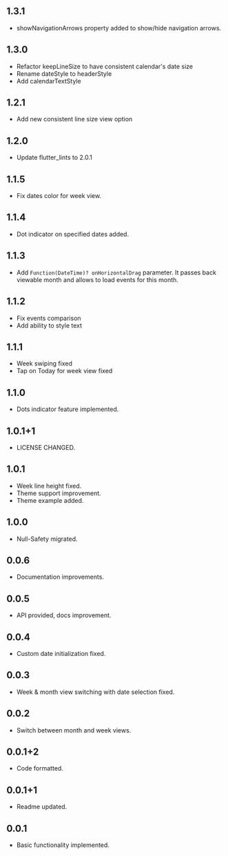 ## 1.3.1
* showNavigationArrows property added to show/hide navigation arrows.

## 1.3.0

* Refactor keepLineSize to have consistent calendar's date size
* Rename dateStyle to headerStyle
* Add calendarTextStyle
 
## 1.2.1

* Add new consistent line size view option
 
## 1.2.0

* Update flutter_lints to 2.0.1

## 1.1.5

* Fix dates color for week view.

## 1.1.4

* Dot indicator on specified dates added.

## 1.1.3

* Add `Function(DateTime)? onHorizontalDrag` parameter. It passes back viewable month and allows to load events for this month.

## 1.1.2

* Fix events comparison
* Add ability to style text

## 1.1.1

* Week swiping fixed
* Tap on Today for week view fixed

## 1.1.0

* Dots indicator feature implemented.

## 1.0.1+1

* LICENSE CHANGED.

## 1.0.1

* Week line height fixed.
* Theme support improvement.
* Theme example added.

## 1.0.0

* Null-Safety migrated.

## 0.0.6

* Documentation improvements.

## 0.0.5

* API provided, docs improvement.

## 0.0.4

* Custom date initialization fixed.

## 0.0.3

* Week & month view switching with date selection fixed.

## 0.0.2

* Switch between month and week views.

## 0.0.1+2

* Code formatted.

## 0.0.1+1

* Readme updated.

## 0.0.1

* Basic functionality implemented.
